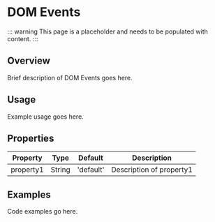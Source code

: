 # DOM Events

::: warning
This page is a placeholder and needs to be populated with content.
:::

## Overview

Brief description of DOM Events goes here.

## Usage

Example usage goes here.

## Properties

| Property | Type | Default | Description |
|----------|------|---------|-------------|
| property1 | String | 'default' | Description of property1 |

## Examples

Code examples go here.
